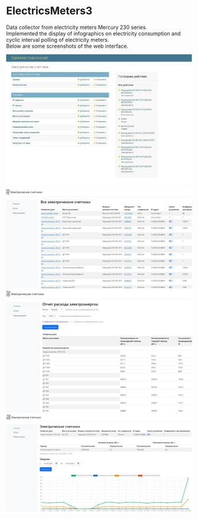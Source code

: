 # ElectricsMeters3

Data collector from electricity meters Mercury 230 series.  
Implemented the display of infographics on electricity consumption and cyclic interval polling of electricity meters.  
Below are some screenshots of the web interface.  

![Screenshot](2f189366-dd5b-463f-96e7-cf22e14910ff.jpg)
![Screenshot](3c48dd7e-1bf3-4bc1-a1eb-06ddefe31bbd.jpg)
![Screenshot](37f11c05-7c8a-44e2-8feb-c3da888f16cb.jpg)
![Screenshot](e75a52bd-cfa4-42df-8081-06f6b0c24a73.jpg)
